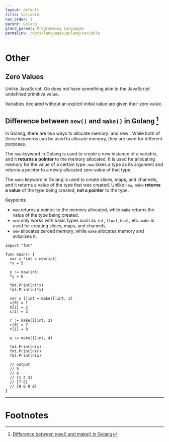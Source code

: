 ```yaml
---
layout: default
title: Variable
nav_order: 3
parent: Golang
grand_parent: Programming Languages
permalink: /docs/languages/golang/variable
---
```


# Other

## Zero Values

Unlike JavaScript, Go does not have something akin to the JavaScript undefined primitive value.

Variables declared without an explicit initial value are given their zero value.


## Difference between `new()` and `make()` in Golang [^1]

In Golang, there are two ways to allocate memory: and new . While both of these keywords can be used to allocate memory, they are used for different purposes.

The `new` keyword in Golang is used to create a new instance of a variable, and it __returns a pointer__ to the memory allocated. It is used for allocating memory for the value of a certain type. `new` takes a type as its argument and returns a pointer to a newly allocated zero value of that type.

The `make` keyword in Golang is used to create slices, maps, and channels, and it returns a value of the type that was created. Unlike `new`, `make` __returns a value__ of the type being created, __not a pointer__ to the type.

Keypoints
- `new` returns a pointer to the memory allocated, while `make` returns the value of the type being created.
- `new` only works with basic types such as `int`, `float`, `bool`, etc. `make` is used for creating slices, maps, and channels.
- `new` allocates zeroed memory, while `make` allocates memory and initializes it.

```golang
import "fmt"

func main() {
  var x *int = new(int)
  *x = 5

  y := new(int)
  *y = 6

  fmt.Println(*x)
  fmt.Println(*y)

  var s []int = make([]int, 3)
  s[0] = 1
  s[1] = 2
  s[2] = 3

  r := make([]int, 2)
  r[0] = 7
  r[1] = 8

  w := make([]int, 4)

  fmt.Println(s)
  fmt.Println(r)
  fmt.Println(w)

  // output
  // 5
  // 6
  // [1 2 3]
  // [7 8]
  // [0 0 0 0]
}
```

----

# Footnotes

[^1]: [Difference between new() and make() in Golang](https://saeed0x1.medium.com/difference-between-new-and-make-in-golang-f163b33236ee)
